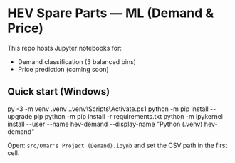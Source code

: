﻿# HEV Spare Parts — ML (Demand & Price)

This repo hosts Jupyter notebooks for:
- Demand classification (3 balanced bins)
- Price prediction (coming soon)

## Quick start (Windows)
py -3 -m venv .venv
.\.venv\Scripts\Activate.ps1
python -m pip install --upgrade pip
python -m pip install -r requirements.txt
python -m ipykernel install --user --name hev-demand --display-name "Python (.venv) hev-demand"

Open: `src/Omar's Project (Demand).ipynb` and set the CSV path in the first cell.
